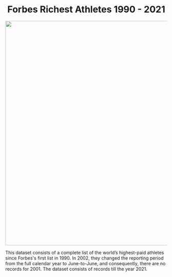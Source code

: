 
# <center> Forbes Richest Athletes 1990 - 2021 </center>

<center><img src="https://media-s3-us-east-1.ceros.com/forbes/images/2023/05/16/90ed30b9f48f3536c4a626b76645cffb/16x9-top-athletes-main-lander-illustration-by-angelica-alzona.jpg?imageOpt=1&fit=bounds&width=1536" width=700></center>

This dataset consists of a complete list of the world’s highest-paid athletes since Forbes's first list in 1990. In 2002, they changed the reporting period from the full calendar year to June-to-June, and consequently, there are no records for 2001. The dataset consists of records till the year 2021.
